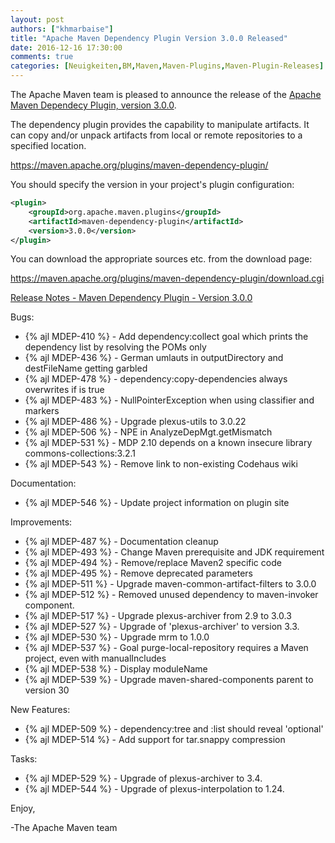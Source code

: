 ```yaml
---
layout: post
authors: ["khmarbaise"]
title: "Apache Maven Dependency Plugin Version 3.0.0 Released"
date: 2016-12-16 17:30:00
comments: true
categories: [Neuigkeiten,BM,Maven,Maven-Plugins,Maven-Plugin-Releases]
---
```

The Apache Maven team is pleased to announce the release of the 
[Apache Maven Dependecy Plugin, version 3.0.0](http://maven.apache.org/plugins/maven-dependency-plugin/).

The dependency plugin provides the capability to manipulate artifacts. It
can copy and/or unpack artifacts from local or remote repositories to a
specified location.

https://maven.apache.org/plugins/maven-dependency-plugin/

You should specify the version in your project's plugin configuration:

``` xml
<plugin>
    <groupId>org.apache.maven.plugins</groupId>
    <artifactId>maven-dependency-plugin</artifactId>
    <version>3.0.0</version>
</plugin>
``` 

You can download the appropriate sources etc. from the download page:

https://maven.apache.org/plugins/maven-dependency-plugin/download.cgi


<!-- more -->

[Release Notes - Maven Dependency Plugin - Version 3.0.0](https://issues.apache.org/jira/secure/ReleaseNote.jspa?projectId=12317227&version=12330458)

Bugs:

 * {% ajl MDEP-410 %} - Add dependency:collect goal which prints the dependency list by resolving the POMs only
 * {% ajl MDEP-436 %} - German umlauts in outputDirectory and destFileName getting garbled
 * {% ajl MDEP-478 %} - dependency:copy-dependencies always overwrites if <prependGroupId> is true
 * {% ajl MDEP-483 %} - NullPointerException when using classifier and markers
 * {% ajl MDEP-486 %} - Upgrade plexus-utils to 3.0.22
 * {% ajl MDEP-506 %} - NPE in AnalyzeDepMgt.getMismatch
 * {% ajl MDEP-531 %} - MDP 2.10 depends on a known insecure library commons-collections:3.2.1
 * {% ajl MDEP-543 %} - Remove link to non-existing Codehaus wiki

Documentation:

 * {% ajl MDEP-546 %} - Update project information on plugin site

Improvements:

 * {% ajl MDEP-487 %} - Documentation cleanup
 * {% ajl MDEP-493 %} - Change Maven prerequisite and JDK requirement
 * {% ajl MDEP-494 %} - Remove/replace Maven2 specific code
 * {% ajl MDEP-495 %} - Remove deprecated parameters
 * {% ajl MDEP-511 %} - Upgrade maven-common-artifact-filters to 3.0.0
 * {% ajl MDEP-512 %} - Removed unused dependency to maven-invoker component.
 * {% ajl MDEP-517 %} - Upgrade plexus-archiver from 2.9 to 3.0.3
 * {% ajl MDEP-527 %} - Upgrade of 'plexus-archiver' to version 3.3.
 * {% ajl MDEP-530 %} - Upgrade mrm to 1.0.0
 * {% ajl MDEP-537 %} - Goal purge-local-repository requires a Maven project, even with manualIncludes
 * {% ajl MDEP-538 %} - Display moduleName
 * {% ajl MDEP-539 %} - Upgrade maven-shared-components parent to version 30

New Features:

 * {% ajl MDEP-509 %} - dependency:tree and :list should reveal 'optional'
 * {% ajl MDEP-514 %} - Add support for tar.snappy compression

Tasks:

 * {% ajl MDEP-529 %} - Upgrade of plexus-archiver to 3.4.
 * {% ajl MDEP-544 %} - Upgrade of plexus-interpolation to 1.24.

Enjoy,

-The Apache Maven team
